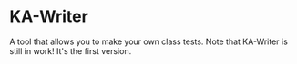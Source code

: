 # KA-Writer
A tool that allows you to make your own class tests. Note that KA-Writer is still in work! It's the first version.
